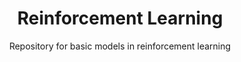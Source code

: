 <div align="center">
  
# Reinforcement Learning #
Repository for basic models in reinforcement learning
  
</div>
